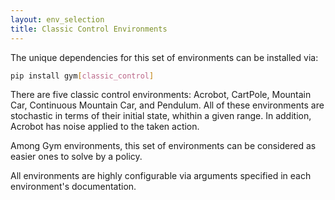 ```yaml
---
layout: env_selection
title: Classic Control Environments
---
```

<div class="selection-content" markdown="1">

The unique dependencies for this set of environments can be installed via:

````bash
pip install gym[classic_control]
````

There are five classic control environments: Acrobot, CartPole, Mountain Car, Continuous Mountain Car, and Pendulum. All of these environments are stochastic in terms of their initial state, whithin a given range. In addition, Acrobot has noise applied to the taken action.

Among Gym environments, this set of environments can be considered as easier ones to solve by a policy.

All environments are highly configurable via arguments specified in each environment's documentation.

</div>
